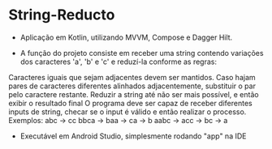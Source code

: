 # String-Reducto

 - Aplicação em Kotlin, utilizando MVVM, Compose e Dagger Hilt.
 
 - A função do projeto consiste em receber uma string contendo variações dos caracteres 'a', 'b' e 'c' e reduzí-la conforme as regras:
 
  Caracteres iguais que sejam adjacentes devem ser mantidos. Caso hajam pares de caracteres diferentes alinhados adjacentemente, 
  substituir o par pelo caractere restante. Reduzir a string até não ser mais possível, e então exibir o resultado final
  O programa deve ser capaz de receber diferentes inputs de string, checar se o input é válido e então realizar o processo.
  Exemplos: abc -> cc
            bbca -> baa -> ca -> b
            aabc -> acc -> bc -> a
  
 - Executável em Android Studio, simplesmente rodando "app" na IDE
